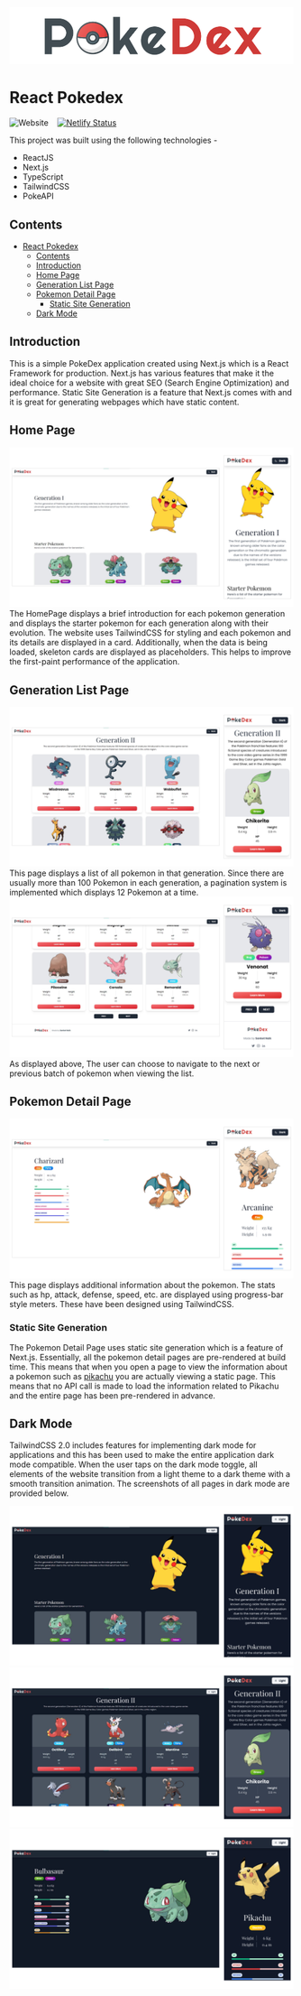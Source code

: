 ![React Pokedex](docs/images/github-banner.png)

# React Pokedex

![Website](https://img.shields.io/website?logo=React&style=for-the-badge&url=https%3A%2F%2Fpokedex.sanketnaik.dev) &nbsp;&nbsp; [![Netlify Status](https://api.netlify.com/api/v1/badges/ede00c86-b1c3-4c5b-b6cd-495db637b6d6/deploy-status)](https://app.netlify.com/sites/clever-brattain-7920c0/deploys)

This project was built using the following technologies -

- ReactJS
- Next.js
- TypeScript
- TailwindCSS
- PokeAPI

## Contents

- [React Pokedex](#react-pokedex)
  - [Contents](#contents)
  - [Introduction](#introduction)
  - [Home Page](#home-page)
  - [Generation List Page](#generation-list-page)
  - [Pokemon Detail Page](#pokemon-detail-page)
    - [Static Site Generation](#static-site-generation)
  - [Dark Mode](#dark-mode)

## Introduction

This is a simple PokeDex application created using Next.js which is a React Framework for production. Next.js has various features that make it the ideal choice for a website with great SEO (Search Engine Optimization) and performance. Static Site Generation is a feature that Next.js comes with and it is great for generating webpages which have static content.

## Home Page

![Home Page](docs/images/home-page-light.png)
The HomePage displays a brief introduction for each pokemon generation and displays the starter pokemon for each generation along with their evolution. The website uses TailwindCSS for styling and each pokemon and its details are displayed in a card. Additionally, when the data is being loaded, skeleton cards are displayed as placeholders. This helps to improve the first-paint performance of the application.

## Generation List Page

![Generation List](docs/images/view-all.png)
This page displays a list of all pokemon in that generation. Since there are usually more than 100 Pokemon in each generation, a pagination system is implemented which displays 12 Pokemon at a time.
![Pagination](docs/images/pagination.png)
As displayed above, The user can choose to navigate to the next or previous batch of pokemon when viewing the list.

## Pokemon Detail Page

![Pokemon Detail Page](docs/images/pokemon-detail-light.png)
This page displays additional information about the pokemon. The stats such as hp, attack, defense, speed, etc. are displayed using progress-bar style meters. These have been designed using TailwindCSS.

### Static Site Generation

The Pokemon Detail Page uses static site generation which is a feature of Next.js. Essentially, all the pokemon detail pages are pre-rendered at build time. This means that when you open a page to view the information about a pokemon such as [pikachu](https://pokedex.sanketnaik.dev/pokemon/25) you are actually viewing a static page. This means that no API call is made to load the information related to Pikachu and the entire page has been pre-rendered in advance.

## Dark Mode

TailwindCSS 2.0 includes features for implementing dark mode for applications and this has been used to make the entire application dark mode compatible. When the user taps on the dark mode toggle, all elements of the website transition from a light theme to a dark theme with a smooth transition animation. The screenshots of all pages in dark mode are provided below.

![Dark Home Page](docs/images/home-page-dark.png)
![Dark View All Page](docs/images/view-all-dark.png)
![Dark Pokemon Details Page](docs/images/pokemon-detail-dark.png)
